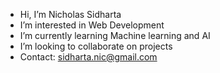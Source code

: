 - Hi, I’m Nicholas Sidharta
- I’m interested in Web Development
- I’m currently learning Machine learning and AI
- I’m looking to collaborate on projects
- Contact: sidharta.nic@gmail.com
